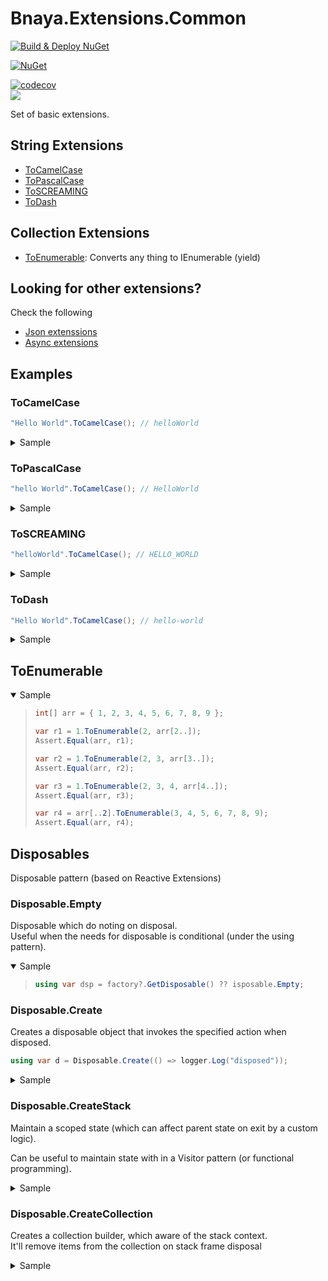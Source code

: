 # Bnaya.Extensions.Common

[![Build & Deploy NuGet](https://github.com/bnayae/Bnaya.Extensions.Common/actions/workflows/Deploy.yml/badge.svg)](https://github.com/bnayae/Bnaya.Extensions.Common/actions/workflows/Deploy.yml)  

[![NuGet](https://img.shields.io/nuget/v/Bnaya.Extensions.Common.svg)](https://www.nuget.org/packages/Bnaya.Extensions.Common/)  

[![codecov](https://codecov.io/gh/bnayae/Bnaya.Extensions.Common/branch/main/graph/badge.svg?token=W85TL1QVQB)](https://codecov.io/gh/bnayae/Bnaya.Extensions.Common)  
<img src="https://codecov.io/gh/bnayae/Bnaya.Extensions.Common/branch/main/graphs/tree.svg?token=W85TL1QVQB"/>

Set of basic extensions. 

## String Extensions

- [ToCamelCase](#ToCamelCase) 
- [ToPascalCase](#ToPascalCase)
- [ToSCREAMING](ToSCREAMING)
- [ToDash](#ToDash)

## Collection Extensions
- [ToEnumerable](#ToEnumerable): Converts any thing to IEnumerable (yield)

## Looking for other extensions?
Check the following
- [Json extenssions](https://github.com/bnayae/Json.Extensions)
- [Async extensions](https://github.com/bnayae/Bnaya.CSharp.AsyncExtensions)

## Examples

### ToCamelCase

``` cs
"Hello World".ToCamelCase(); // helloWorld
```

<details><summary>Sample</summary>
<blockquote>

```cs
[Theory]
[InlineData("BnayaEshet", "bnayaEshet")]
[InlineData("bnayaEshet", "bnayaEshet")]
[InlineData("bnaya Eshet", "bnayaEshet")]
[InlineData("bnaya-Eshet", "bnayaEshet")]
[InlineData("bnaya_Eshet", "bnayaEshet")]
[InlineData("bnaya_eshet", "bnayaEshet")]
[InlineData("b1n2aya Eshet", "b1n2ayaEshet")]
[InlineData("", "")]
[InlineData(null, "")]
public void String_ToCamelCase_Test_Succeed(string input, string expected)
{
    string result = input.ToCamelCase();
    _outputHelper.WriteLine($"'{input}' = '{result}'");
    Assert.Equal(expected, result);
}
```

</blockquote>
</details>

### ToPascalCase

``` cs
"hello World".ToCamelCase(); // HelloWorld
```

<details><summary>Sample</summary>
<blockquote>

```cs
[Theory]
[InlineData("BnayaEshet", "BnayaEshet")]
[InlineData("bnayaEshet", "BnayaEshet")]
[InlineData("bnaya Eshet", "BnayaEshet")]
[InlineData("bnaya-Eshet", "BnayaEshet")]
[InlineData("bnaya-eshet", "BnayaEshet")]
[InlineData("bnaya_Eshet", "BnayaEshet")]
[InlineData("Bnaya_eshet", "BnayaEshet")]
[InlineData("bnaya_eshet", "BnayaEshet")]
[InlineData("b1n2aya_eshet", "B1n2ayaEshet")]
[InlineData("", "")]
[InlineData(null, "")]
public void String_ToPascalCase_Test_Succeed(string input, string expected)
{
    string result = input.ToPascalCase();
    _outputHelper.WriteLine($"'{input}' = '{result}'");
    Assert.Equal(expected, result);
}
```

</blockquote>
</details>

### ToSCREAMING

``` cs
"helloWorld".ToCamelCase(); // HELLO_WORLD
```

<details><summary>Sample</summary>
<blockquote>

```cs
[Theory]
[InlineData("BnayaEshet", "BNAYA_ESHET")]
[InlineData("Bnaya_Eshet", "BNAYA_ESHET")]
[InlineData("Bnaya_ESHET", "BNAYA_ESHET")]
[InlineData("Bnaya1234Eshet", "BNAYA1234_ESHET")]
[InlineData("Bnaya Eshet", "BNAYA_ESHET")]
[InlineData(" Bnaya Eshet", "BNAYA_ESHET")]
[InlineData("Bnaya Eshet ", "BNAYA_ESHET")]
[InlineData("Bnaya  Eshet", "BNAYA_ESHET")]
[InlineData("Bnay$a  Eshet", "BNAY$A_ESHET")]
[InlineData("Bnaya$  Eshet", "BNAYA$_ESHET")]
[InlineData("Bnaya$Eshet", "BNAYA$_ESHET")]
[InlineData("Bnaya__Eshet", "BNAYA_ESHET")]
[InlineData("Bnaya_ _Eshet", "BNAYA_ESHET")]
[InlineData("Bnaya _ _Eshet", "BNAYA_ESHET")]
[InlineData("Bnaya_ _ Eshet", "BNAYA_ESHET")]
[InlineData("", "")]
[InlineData(null, "")]
public void String_ToSCREAMING_Test_Succeed(string input, string expected)
{
    string result = input.ToSCREAMING();
    _outputHelper.WriteLine($"'{input}' = '{result}'");
    Assert.Equal(expected, result);
}
```

</blockquote>
</details>

### ToDash

``` cs
"Hello World".ToCamelCase(); // hello-world
```

<details><summary>Sample</summary>
<blockquote>

```cs
[Theory]
[InlineData("BnayaEshet", "bnaya-eshet")]
[InlineData("Bnaya_Eshet", "bnaya-eshet")]
[InlineData("Bnaya_ESHET", "bnaya-eshet")]
[InlineData("Bnaya1234Eshet", "bnaya1234-eshet")]
[InlineData("Bnaya Eshet", "bnaya-eshet")]
[InlineData(" Bnaya Eshet", "bnaya-eshet")]
[InlineData("Bnaya Eshet ", "bnaya-eshet")]
[InlineData("Bnaya  Eshet", "bnaya-eshet")]
[InlineData("Bnay$a  Eshet", "bnay-a-eshet")]
[InlineData("Bnaya$  Eshet", "bnaya-eshet")]
[InlineData("Bnaya$Eshet", "bnaya-eshet")]
[InlineData("Bnaya--Eshet", "bnaya-eshet")]
[InlineData("Bnaya- -Eshet", "bnaya-eshet")]
[InlineData("Bnaya__Eshet", "bnaya-eshet")]
[InlineData("Bnaya_ _Eshet", "bnaya-eshet")]
[InlineData("Bnaya _ _Eshet", "bnaya-eshet")]
[InlineData("Bnaya_ _ Eshet", "bnaya-eshet")]
[InlineData("", "")]
[InlineData(null, "")]
public void String_ToDash_Test_Succeed(string input, string expected)
{
    string result = input.ToDash();
    _outputHelper.WriteLine($"'{input}' = '{result}'");
    Assert.Equal(expected, result);
}
```

</blockquote>
</details>


## ToEnumerable

<details open><summary>Sample</summary>
<blockquote>

``` cs
int[] arr = { 1, 2, 3, 4, 5, 6, 7, 8, 9 };

var r1 = 1.ToEnumerable(2, arr[2..]);
Assert.Equal(arr, r1);

var r2 = 1.ToEnumerable(2, 3, arr[3..]);
Assert.Equal(arr, r2);

var r3 = 1.ToEnumerable(2, 3, 4, arr[4..]);
Assert.Equal(arr, r3);

var r4 = arr[..2].ToEnumerable(3, 4, 5, 6, 7, 8, 9);
Assert.Equal(arr, r4);
```

</blockquote>
</details>

## Disposables

Disposable pattern (based on Reactive Extensions)

### Disposable.Empty

Disposable which do noting on disposal.  
Useful when the needs for disposable is conditional (under the using pattern).

<details open><summary>Sample</summary>
<blockquote>

``` cs
using var dsp = factory?.GetDisposable() ?? isposable.Empty;
``` 

</blockquote>
</details>

### Disposable.Create

Creates a disposable object that invokes the specified action when disposed.

``` cs
using var d = Disposable.Create(() => logger.Log("disposed"));
```

<details><summary>Sample</summary>
<blockquote>


``` cs
ILog logger = A.Fake<ILog>();
using (var d = Disposable.Create(() => logger.Log("disposed")))
{
    A.CallTo(() => logger.Log(A<string>.Ignored))
        .MustNotHaveHappened();
}
A.CallTo(() => logger.Log(A<string?>.Ignored))
    .MustHaveHappenedOnceExactly();
``` 

</blockquote>
</details>

### Disposable.CreateStack

Maintain a scoped state (which can affect parent state on exit by a custom logic).  

Can be useful to maintain state with in a Visitor pattern (or functional programming).

<details><summary>Sample</summary>
<blockquote>

``` cs
StackCancelable<int> d1;
using (d1 = Disposable.CreateStack<int>(10))
{
    Assert.Equal(10, d1.State);
    using (var state = d1.Push(50))
    {
        Assert.Equal(50, d1.State);
        Assert.Equal(50, state.State);
        int i = state;
        Assert.Equal(50, i);
    }
    using (var state = d1.Push(2, (prv, inScope) => inScope * 2 + prv))
    {
        Assert.Equal(2, state);
        Assert.Equal(2, d1.State);
    }
    Assert.Equal(14, d1.State); // the state which was calculate when the scope ends
    using (var state = d1.Push(m => m * 2)) // calculate from current state
    {
        Assert.Equal(28, state);
    }
    Assert.Equal(14, d1.State);
    using (var state = d1.Push(m => m * 2))
    {
        Assert.Equal(28, d1.State);
        using (var state1 = d1.Push(m => m * 2, (prv, inScope) => inScope + 1))
        {
            Assert.Equal(56, state1);
        }
        Assert.Equal(57, d1.State);
    }
    Assert.Equal(14, d1.State);
    Assert.False(d1.IsDisposed);
}
Assert.True(d1.IsDisposed);
```

</blockquote>
</details>

### Disposable.CreateCollection

Creates a collection builder, which aware of the stack context.  
It'll remove items from the collection on stack frame disposal

<details><summary>Sample</summary>
<blockquote>

``` cs
CollectionDisposable<int> stackCollection;
using (stackCollection = Disposable.CreateCollection<int>())
using (var root = stackCollection.Add(10))
{
    _outputHelper.WriteLine(stackCollection.ToString());
    _outputHelper.WriteLine(root.ToString());
    Assert.True(10.ToEnumerable().SequenceEqual(stackCollection.State));
    using (var state = stackCollection.Add(50))
    {
        Assert.True(state.SequenceEqual(10.ToEnumerable(50)));
    }
    using (var state = stackCollection.Add(2))
    {
        Assert.True(state.SequenceEqual(10.ToEnumerable(2)));
    }
    Assert.True(stackCollection.SequenceEqual(10.ToEnumerable()));
    using (var state = stackCollection.Add(30))
    {
        Assert.True(state.SequenceEqual(10.ToEnumerable(30)));
        using (var state1 = stackCollection.Add(5,6, 7))
        {
            Assert.True(state1.SequenceEqual(10.ToEnumerable(30, 5, 6, 7)));
        }
        Assert.True(stackCollection.SequenceEqual(10.ToEnumerable(30)));
    }
    Assert.True(stackCollection.SequenceEqual(10.ToEnumerable()));
    Assert.False(stackCollection.IsDisposed);
}
Assert.True(stackCollection.IsDisposed);
```

</blockquote>
</details>
